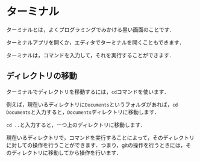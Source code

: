 # ターミナル

ターミナルとは，よくプログラミングでみかける黒い画面のことです．

ターミナルアプリを開くか，エディタでターミナルを開くこともできます．

ターミナルは，コマンドを入力して，それを実行することができます．

## ディレクトリの移動

ターミナルでディレクトリを移動するには，`cd`コマンドを使います．

例えば，現在いるディレクトリに`Documents`というフォルダがあれば，`cd Documents`と入力すると，`Documents`ディレクトリに移動します．

`cd ..`と入力すると，一つ上のディレクトリに移動します．

現在いるディレクトリで，コマンドを実行することによって，そのディレクトリに対しての操作を行うことができます．つまり，gitの操作を行うときには，そのディレクトリに移動してから操作を行います．

